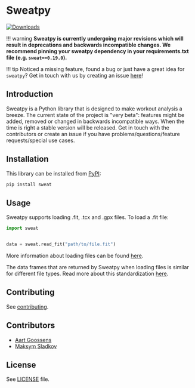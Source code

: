 # Sweatpy

[![Downloads](https://pepy.tech/badge/sweat)](https://pepy.tech/project/sweat)

!!! warning
    **Sweatpy is currently undergoing major revisions which will result in deprecations and backwards incompatible changes. We recommend pinning your sweatpy dependency in your requirements.txt file (e.g. `sweat==0.19.0`).**

!!! tip
    Noticed a missing feature, found a bug or just have a great idea for `sweatpy`? Get in touch with us by creating an issue [here](https://github.com/GoldenCheetah/sweatpy/issues/new)!


## Introduction
Sweatpy is a Python library that is designed to make workout analysis a breeze. The current state of the project is "very beta": features might be added, removed or changed in backwards incompatible ways. When the time is right a stable version will be released. Get in touch with the contributors or create an issue if you have problems/questions/feature requests/special use cases.

## Installation
This library can be installed from [PyPI](https://pypi.org/project/sweat/):
```bash
pip install sweat
```

## Usage
Sweatpy supports loading .fit, .tcx and .gpx files. To load a .fit file:
```python
import sweat


data = sweat.read_fit("path/to/file.fit")
```
More information about loading files can be found [here](/features/data_loading/).

The data frames that are returned by Sweatpy when loading files is similar for different file types.
Read more about this standardization [here](/features/nomenclature/).

## Contributing
See [contributing](contributing.md).

## Contributors
- [Aart Goossens](https://github.com/AartGoossens)
- [Maksym Sladkov](https://github.com/sladkovm)

## License
See [LICENSE](LICENSE) file.
